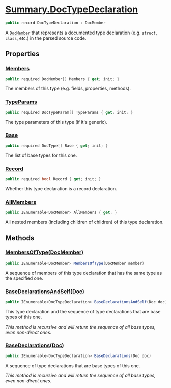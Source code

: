 # [Summary.DocTypeDeclaration](../src/Core/DocTypeDeclaration.cs#L8)
```cs
public record DocTypeDeclaration : DocMember
```

A [`DocMember`](./DocMember.md) that represents a documented type declaration (e.g. `struct`, `class`, etc.)
in the parsed source code.

## Properties
### [Members](../src/Core/DocTypeDeclaration.cs#L13)
```cs
public required DocMember[] Members { get; init; }
```

The members of this type (e.g. fields, properties, methods).

### [TypeParams](../src/Core/DocTypeDeclaration.cs#L18)
```cs
public required DocTypeParam[] TypeParams { get; init; }
```

The type parameters of this type (if it's generic).

### [Base](../src/Core/DocTypeDeclaration.cs#L23)
```cs
public required DocType[] Base { get; init; }
```

The list of base types for this one.

### [Record](../src/Core/DocTypeDeclaration.cs#L28)
```cs
public required bool Record { get; init; }
```

Whether this type declaration is a record declaration.

### [AllMembers](../src/Core/DocTypeDeclaration.cs#L33)
```cs
public IEnumerable<DocMember> AllMembers { get; }
```

All nested members (including children of children) of this type declaration.

## Methods
### [MembersOfType(DocMember)](../src/Core/DocTypeDeclaration.cs#L49)
```cs
public IEnumerable<DocMember> MembersOfType(DocMember member)
```

A sequence of members of this type declaration that has the same type as the specified one.

### [BaseDeclarationsAndSelf(Doc)](../src/Core/DocTypeDeclaration.cs#L58)
```cs
public IEnumerable<DocTypeDeclaration> BaseDeclarationsAndSelf(Doc doc)
```

This type declaration and the sequence of type declarations that are base types of this one.

_This method is recursive and will return the sequence of all base types, even non-direct ones._

### [BaseDeclarations(Doc)](../src/Core/DocTypeDeclaration.cs#L65)
```cs
public IEnumerable<DocTypeDeclaration> BaseDeclarations(Doc doc)
```

A sequence of type declarations that are base types of this one.

_This method is recursive and will return the sequence of all base types, even non-direct ones._

